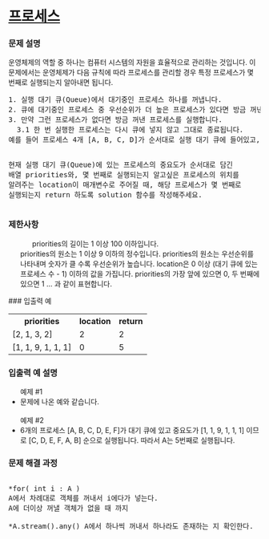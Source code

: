 # <a href="https://school.programmers.co.kr/learn/courses/30/lessons/42587">프로세스 </a>

### 문제 설명
<p>운영체제의 역할 중 하나는 컴퓨터 시스템의 자원을 효율적으로 관리하는 것입니다. 이 문제에서는 운영체제가 다음 규칙에 따라 프로세스를 관리할 경우 특정 프로세스가 몇 번째로 실행되는지 알아내면 됩니다.
  <pre>
1. 실행 대기 큐(Queue)에서 대기중인 프로세스 하나를 꺼냅니다.
2. 큐에 대기중인 프로세스 중 우선순위가 더 높은 프로세스가 있다면 방금 꺼낸 프로세스를 다시 큐에 넣습니다.
3. 만약 그런 프로세스가 없다면 방금 꺼낸 프로세스를 실행합니다.
  3.1 한 번 실행한 프로세스는 다시 큐에 넣지 않고 그대로 종료됩니다.
예를 들어 프로세스 4개 [A, B, C, D]가 순서대로 실행 대기 큐에 들어있고, 우선순위가 [2, 1, 3, 2]라면 [C, D, A, B] 순으로 실행하게 됩니다.

현재 실행 대기 큐(Queue)에 있는 프로세스의 중요도가 순서대로 담긴 배열 priorities와, 몇 번째로 실행되는지 알고싶은 프로세스의 위치를 알려주는 location이 매개변수로 주어질 때, 해당 프로세스가 몇 번째로 실행되는지 return 하도록 solution 함수를 작성해주세요.  </pre></p>

### 제한사항
<ul>
<ol>priorities의 길이는 1 이상 100 이하입니다.</ol>
<oi>priorities의 원소는 1 이상 9 이하의 정수입니다.</oi>
<oi>priorities의 원소는 우선순위를 나타내며 숫자가 클 수록 우선순위가 높습니다.</oi>
<oi>location은 0 이상 (대기 큐에 있는 프로세스 수 - 1) 이하의 값을 가집니다.</oi>
<oi>priorities의 가장 앞에 있으면 0, 두 번째에 있으면 1 … 과 같이 표현합니다.</oi>
</ul>
### 입출력 예
<table>
<th>priorities	</th>
<th>location</th>
  <th>return</th>
  <tr>
<td>[2, 1, 3, 2]</td>	
  <td>2</td>
    <td>2</td>
</tr>
  <tr>
<td>[1, 1, 9, 1, 1, 1]</td>	
    <td>0</td>
     <td>5</td>
  </tr>
</table>

### 입출력 예 설명
<p>
<ul>
예제 #1
<li>문제에 나온 예와 같습니다.</li>
<br>
예제 #2
<li>6개의 프로세스 [A, B, C, D, E, F]가 대기 큐에 있고 중요도가 [1, 1, 9, 1, 1, 1] 이므로 [C, D, E, F, A, B] 순으로 실행됩니다. 따라서 A는 5번째로 실행됩니다.</li>
</ul>
</p>
  
### 문제 해결 과정

<pre>
 
*for( int i : A )
A에서 차례대로 객체를 꺼내서 i에다가 넣는다.
A에 더이상 꺼낼 객체가 없을 때 까지

*A.stream().any() A에서 하나씩 꺼내서 하나라도 존재하는 지 확인한다. 

</pre>

